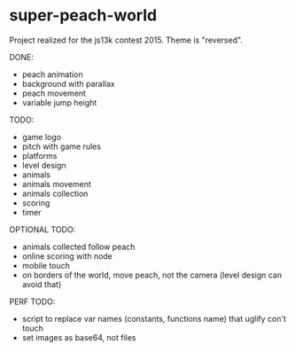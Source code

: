 # super-peach-world

Project realized for the js13k contest 2015. Theme is "reversed".

DONE:
- peach animation
- background with parallax
- peach movement
- variable jump height

TODO:
- game logo
- pitch with game rules
- platforms
- level design
- animals
- animals movement
- animals collection
- scoring
- timer

OPTIONAL TODO:
- animals collected follow peach
- online scoring with node
- mobile touch
- on borders of the world, move peach, not the camera (level design can avoid that)

PERF TODO:
- script to replace var names (constants, functions name) that uglify con't touch
- set images as base64, not files

